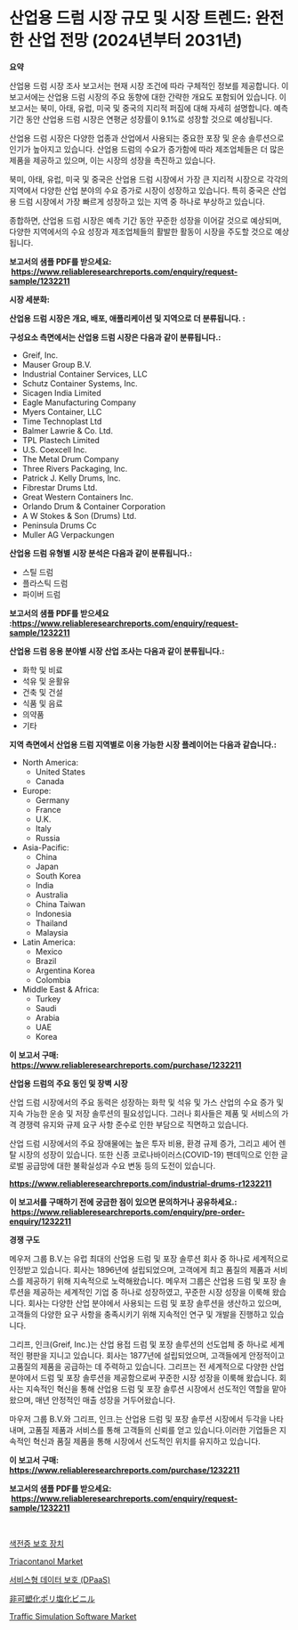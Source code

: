 <p><h1>산업용 드럼 시장 규모 및 시장 트렌드: 완전한 산업 전망 (2024년부터 2031년)</h1></p><p><strong>요약</strong></p>
<p><p>산업용 드럼 시장 조사 보고서는 현재 시장 조건에 따라 구체적인 정보를 제공합니다. 이 보고서에는 산업용 드럼 시장의 주요 동향에 대한 간략한 개요도 포함되어 있습니다. 이 보고서는 북미, 아태, 유럽, 미국 및 중국의 지리적 퍼짐에 대해 자세히 설명합니다. 예측 기간 동안 산업용 드럼 시장은 연평균 성장률이 9.1%로 성장할 것으로 예상됩니다.</p><p>산업용 드럼 시장은 다양한 업종과 산업에서 사용되는 중요한 포장 및 운송 솔루션으로 인기가 높아지고 있습니다. 산업용 드럼의 수요가 증가함에 따라 제조업체들은 더 많은 제품을 제공하고 있으며, 이는 시장의 성장을 촉진하고 있습니다.</p><p>북미, 아태, 유럽, 미국 및 중국은 산업용 드럼 시장에서 가장 큰 지리적 시장으로 각각의 지역에서 다양한 산업 분야의 수요 증가로 시장이 성장하고 있습니다. 특히 중국은 산업용 드럼 시장에서 가장 빠르게 성장하고 있는 지역 중 하나로 부상하고 있습니다.</p><p>종합하면, 산업용 드럼 시장은 예측 기간 동안 꾸준한 성장을 이어갈 것으로 예상되며, 다양한 지역에서의 수요 성장과 제조업체들의 활발한 활동이 시장을 주도할 것으로 예상됩니다.</p></p>
<p><strong>보고서의 샘플 PDF를 받으세요: &nbsp;<a href="https://www.reliableresearchreports.com/enquiry/request-sample/1232211">https://www.reliableresearchreports.com/enquiry/request-sample/1232211</a></strong></p>
<p><strong>시장 세분화:</strong></p>
<p><strong> 산업용 드럼 시장은 개요, 배포, 애플리케이션 및 지역으로 더 분류됩니다. :</strong></p>
<p><strong>구성요소 측면에서는 산업용 드럼 시장은 다음과 같이 분류됩니다.:</strong></p>
<p><ul><li>Greif, Inc.</li><li>Mauser Group B.V.</li><li>Industrial Container Services, LLC</li><li>Schutz Container Systems, Inc.</li><li>Sicagen India Limited</li><li>Eagle Manufacturing Company</li><li>Myers Container, LLC</li><li>Time Technoplast Ltd</li><li>Balmer Lawrie & Co. Ltd.</li><li>TPL Plastech Limited</li><li>U.S. Coexcell Inc.</li><li>The Metal Drum Company</li><li>Three Rivers Packaging, Inc.</li><li>Patrick J. Kelly Drums, Inc.</li><li>Fibrestar Drums Ltd.</li><li>Great Western Containers Inc.</li><li>Orlando Drum & Container Corporation</li><li>A W Stokes & Son (Drums) Ltd.</li><li>Peninsula Drums Cc</li><li>Muller AG Verpackungen</li></ul></p>
<p><strong> 산업용 드럼 유형별 시장 분석은 다음과 같이 분류됩니다.:</strong></p>
<p><ul><li>스틸 드럼</li><li>플라스틱 드럼</li><li>파이버 드럼</li></ul></p>
<p><strong>보고서의 샘플 PDF를 받으세요 :<a href="https://www.reliableresearchreports.com/enquiry/request-sample/1232211">https://www.reliableresearchreports.com/enquiry/request-sample/1232211</a></strong></p>
<p><strong> 산업용 드럼 응용 분야별 시장 산업 조사는 다음과 같이 분류됩니다.:</strong></p>
<p><ul><li>화학 및 비료</li><li>석유 및 윤활유</li><li>건축 및 건설</li><li>식품 및 음료</li><li>의약품</li><li>기타</li></ul></p>
<p><strong>지역 측면에서 산업용 드럼 지역별로 이용 가능한 시장 플레이어는 다음과 같습니다.:</strong></p>
<p><ul>
    <li>
        North America:
        <ul>
            <li>United States</li>
            <li>Canada</li>
        </ul>
    </li>
    <li>
        Europe:
        <ul>
            <li>Germany</li>
            <li>France</li>
            <li>U.K.</li>
            <li>Italy</li>
            <li>Russia</li>
        </ul>
    </li>
    <li>
        Asia-Pacific:
        <ul>
            <li>China</li>
            <li>Japan</li>
            <li>South Korea</li>
            <li>India</li>
            <li>Australia</li>
            <li>China Taiwan</li>
            <li>Indonesia</li>
            <li>Thailand</li>
            <li>Malaysia</li>
        </ul>
    </li>
    <li>
        Latin America:
        <ul>
            <li>Mexico</li>
            <li>Brazil</li>
            <li>Argentina Korea</li>
            <li>Colombia</li>
        </ul>
    </li>
    <li>
        Middle East & Africa:
        <ul>
            <li>Turkey</li>
            <li>Saudi</li>
            <li>Arabia</li>
            <li>UAE</li>
            <li>Korea</li>
        </ul>
    </li>
    </ul></p>
<p><strong>이 보고서 구매: &nbsp;<a href="https://www.reliableresearchreports.com/purchase/1232211">https://www.reliableresearchreports.com/purchase/1232211</a></strong></p>
<p><strong>산업용 드럼의 주요 동인 및 장벽 시장</strong></p>
<p><p>산업 드럼 시장에서의 주요 동력은 성장하는 화학 및 석유 및 가스 산업의 수요 증가 및 지속 가능한 운송 및 저장 솔루션의 필요성입니다. 그러나 회사들은 제품 및 서비스의 가격 경쟁력 유지와 규제 요구 사항 준수로 인한 부담으로 직면하고 있습니다.</p><p>산업 드럼 시장에서의 주요 장애물에는 높은 투자 비용, 환경 규제 증가, 그리고 셰어 렌탈 시장의 성장이 있습니다. 또한 신종 코로나바이러스(COVID-19) 팬데믹으로 인한 글로벌 공급망에 대한 불확실성과 수요 변동 등의 도전이 있습니다.</p></p>
<p><strong><a href="https://www.reliableresearchreports.com/industrial-drums-r1232211">https://www.reliableresearchreports.com/industrial-drums-r1232211</a></strong></p>
<p><strong>이 보고서를 구매하기 전에 궁금한 점이 있으면 문의하거나 공유하세요.: &nbsp;<a href="https://www.reliableresearchreports.com/enquiry/pre-order-enquiry/1232211">https://www.reliableresearchreports.com/enquiry/pre-order-enquiry/1232211</a></strong></p>
<p><strong>경쟁 구도</strong></p>
<p><p>메우저 그룹 B.V.는 유럽 최대의 산업용 드럼 및 포장 솔루션 회사 중 하나로 세계적으로 인정받고 있습니다. 회사는 1896년에 설립되었으며, 고객에게 최고 품질의 제품과 서비스를 제공하기 위해 지속적으로 노력해왔습니다. 메우저 그룹은 산업용 드럼 및 포장 솔루션을 제공하는 세계적인 기업 중 하나로 성장하였고, 꾸준한 시장 성장을 이룩해 왔습니다. 회사는 다양한 산업 분야에서 사용되는 드럼 및 포장 솔루션을 생산하고 있으며, 고객들의 다양한 요구 사항을 충족시키기 위해 지속적인 연구 및 개발을 진행하고 있습니다. </p><p>그리프, 인크(Greif, Inc.)는 산업 용접 드럼 및 포장 솔루션의 선도업체 중 하나로 세계적인 평판을 지니고 있습니다. 회사는 1877년에 설립되었으며, 고객들에게 안정적이고 고품질의 제품을 공급하는 데 주력하고 있습니다. 그리프는 전 세계적으로 다양한 산업 분야에서 드럼 및 포장 솔루션을 제공함으로써 꾸준한 시장 성장을 이룩해 왔습니다. 회사는 지속적인 혁신을 통해 산업용 드럼 및 포장 솔루션 시장에서 선도적인 역할을 맡아왔으며, 매년 안정적인 매출 성장을 거두어왔습니다. </p><p>마우저 그룹 B.V.와 그리프, 인크.는 산업용 드럼 및 포장 솔루션 시장에서 두각을 나타내며, 고품질 제품과 서비스를 통해 고객들의 신뢰를 얻고 있습니다.이러한 기업들은 지속적인 혁신과 품질 제품을 통해 시장에서 선도적인 위치를 유지하고 있습니다.</p></p>
<p><strong>이 보고서 구매: &nbsp; <a href="https://www.reliableresearchreports.com/purchase/1232211">https://www.reliableresearchreports.com/purchase/1232211</a></strong></p>
<p><strong>보고서의 샘플 PDF를 받으세요: &nbsp;<a href="https://www.reliableresearchreports.com/enquiry/request-sample/1232211">https://www.reliableresearchreports.com/enquiry/request-sample/1232211</a></strong><strong></strong></p>
<p>&nbsp;</p>
<p><p><a href="https://github.com/vseigx30c9a1j/Market-Research-Report-List-1/blob/main/614016322372.md">색전증 보호 장치</a></p><p><a href="https://issuu.com/reportprime-2/docs/triacontanol-market-size-2030.pptx">Triacontanol Market</a></p><p><a href="https://github.com/plelbej847484502/Market-Research-Report-List-1/blob/main/272956422371.md">서비스형 데이터 보호 (DPaaS)</a></p><p><a href="https://github.com/dzy793153605/Market-Research-Report-List-1/blob/main/899076324388.md">非可塑化ポリ塩化ビニル</a></p><p><a href="https://github.com/jj19131/Market-Research-Report-List-2/blob/main/traffic-simulation-software-market.md">Traffic Simulation Software Market</a></p></p>